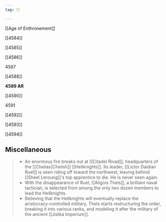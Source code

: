 ```yaml
---
tag: 🕛

---
```

[[Age of Enthronement]]


[[4584]]

[[4585]]

[[4586]]

4587

[[4588]]

**4589 AR**

[[4590]]

4591

[[4592]]

[[4593]]

[[4594]]



## Miscellaneous

>  - An enormous fire breaks out at [[Citadel Rivad]], headquarters of the [[Cheliax|Chelish]] [[Hellknights]].  Its leader, [[Lictor Daidian Ruel]] is seen riding off toward the northwest, leaving behind [[Sheel Leroung]]'s top apprentice to die.  He is never seen again.
>  - With the disappearance of Ruel, [[Aligois Thels]], a brilliant naval tactician, is selected from among the only two dozen members to lead the Hellknights.
>  - Believing that the Hellknights will eventually replace the aristocracy-controlled military, Thels starts restructuring the order, breaking it into various ranks, and modeling it after the military of the ancient [[Jistka Imperium]].






